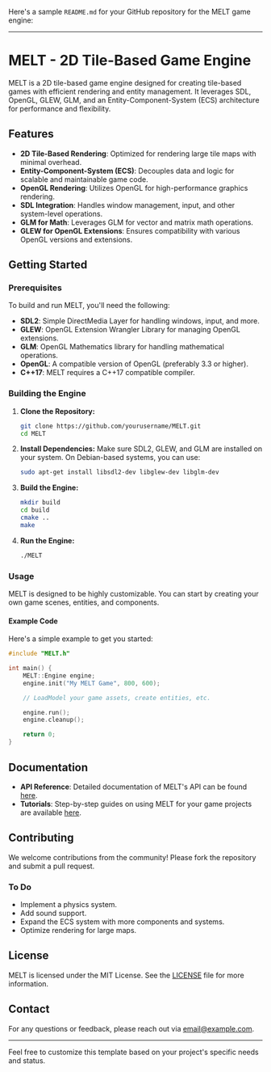 Here's a sample `README.md` for your GitHub repository for the MELT game engine:

---

# MELT - 2D Tile-Based Game Engine

MELT is a 2D tile-based game engine designed for creating tile-based games with efficient rendering and entity management. It leverages SDL, OpenGL, GLEW, GLM, and an Entity-Component-System (ECS) architecture for performance and flexibility.

## Features

- **2D Tile-Based Rendering**: Optimized for rendering large tile maps with minimal overhead.
- **Entity-Component-System (ECS)**: Decouples data and logic for scalable and maintainable game code.
- **OpenGL Rendering**: Utilizes OpenGL for high-performance graphics rendering.
- **SDL Integration**: Handles window management, input, and other system-level operations.
- **GLM for Math**: Leverages GLM for vector and matrix math operations.
- **GLEW for OpenGL Extensions**: Ensures compatibility with various OpenGL versions and extensions.

## Getting Started

### Prerequisites

To build and run MELT, you'll need the following:

- **SDL2**: Simple DirectMedia Layer for handling windows, input, and more.
- **GLEW**: OpenGL Extension Wrangler Library for managing OpenGL extensions.
- **GLM**: OpenGL Mathematics library for handling mathematical operations.
- **OpenGL**: A compatible version of OpenGL (preferably 3.3 or higher).
- **C++17**: MELT requires a C++17 compatible compiler.

### Building the Engine

1. **Clone the Repository:**
   ```bash
   git clone https://github.com/yourusername/MELT.git
   cd MELT
   ```

2. **Install Dependencies:**
   Make sure SDL2, GLEW, and GLM are installed on your system. On Debian-based systems, you can use:
   ```bash
   sudo apt-get install libsdl2-dev libglew-dev libglm-dev
   ```

3. **Build the Engine:**
   ```bash
   mkdir build
   cd build
   cmake ..
   make
   ```

4. **Run the Engine:**
   ```bash
   ./MELT
   ```

### Usage

MELT is designed to be highly customizable. You can start by creating your own game scenes, entities, and components.

#### Example Code

Here's a simple example to get you started:

```cpp
#include "MELT.h"

int main() {
    MELT::Engine engine;
    engine.init("My MELT Game", 800, 600);

    // LoadModel your game assets, create entities, etc.

    engine.run();
    engine.cleanup();

    return 0;
}
```

## Documentation

- **API Reference**: Detailed documentation of MELT's API can be found [here](link-to-api-docs).
- **Tutorials**: Step-by-step guides on using MELT for your game projects are available [here](link-to-tutorials).

## Contributing

We welcome contributions from the community! Please fork the repository and submit a pull request.

### To Do

- Implement a physics system.
- Add sound support.
- Expand the ECS system with more components and systems.
- Optimize rendering for large maps.

## License

MELT is licensed under the MIT License. See the [LICENSE](LICENSE) file for more information.

## Contact

For any questions or feedback, please reach out via [email@example.com](mailto:email@example.com).

---

Feel free to customize this template based on your project's specific needs and status.
